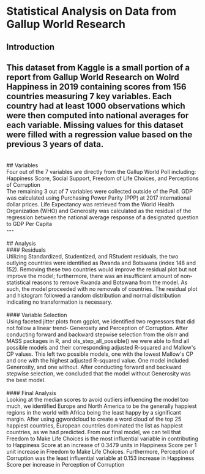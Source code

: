 # Statistical Analysis on Data from Gallup World Research <br> 
## Introduction <br>
This dataset from Kaggle is a small portion of a report from Gallup World Research on Wolrd Happiness in 2019 containing 
scores from 156 countries measuring 7 key variables. Each country had at least 1000 observations which were then computed into national averages for each variable. Missing values for this dataset were filled with a regression value based on the previous 3 years of data. 
---
<br>
## Variables <br>
Four out of the 7 variables are directly from the Gallup World Poll including: Happiness Score, Social Support, Freedom of Life Choices, and Perceptions of Corruption <br>
The remaining 3 out of 7 variables were collected outside of the Poll. GDP was calculated using Purchasing Power Parity (PPP) at 2017 international dollar prices. Life Expectancy was retrieved from the World Health Organization (WHO) and Generosity was calculated as the residual of the regression between the national average response of a designated question to GDP Per Capita <br>
---
<br> <br> 
## Analysis <br>
#### Residuals <br>
Utilizing Standardized, Studentized, and RStudent residuals, the two outlying countries were identified as Rwanda and Botswana (index 148 and 152). Removing these two countries would improve the residual plot but not improve the model; furthermore, there was an insufficient amount of non-statistical reasons to remove Rwanda and Botswana from the model. As such, the model proceeded with no removals of countries. The residual plot and histogram followed a random distribution and normal distribution indicating no transformation is necessary. 
<br> <br>
#### Variable Selection <br>
Using faceted jitter plots from ggplot, we identified two regressors that did not follow a linear trend- Generosity and Perception of Corruption. After conducting forward and backward stepwise selection from the olsrr and MASS packages in R, and ols_step_all_possible() we were able to find all possible models and their corresponding adjusted R-squared and Mallow's CP values. This left two possible models, one with the lowest Mallow's CP and one with the highest adjusted R-squared value. One model included Generosity, and one without. After conducting forward and backward stepwise selection, we concluded that the model without Generosity was the best model. 
<br> <br>
#### Final Analysis <br>
Looking at the median scores to avoid outliers influencing the model too much, we identified Europe and North America to be the generally happiest regions in the world with Africa being the least happy by a significant margin. After using ggwordcloud to create a word cloud of the top 25 happiest countries, European countries dominated the list as happiest countries, as we had predicted. From our final model, we can tell that Freedom to Make Life Choices is the most influential variable in contributing to Happiness Score at an increase of 0.3479 units in Happiness Score per 1 unit increase in Freedom to Make Life Choices. Furthermore, Perception of Corruption was the least influential variable at 0.153 increase in Happiness Score per increase in Perception of Corruption 
